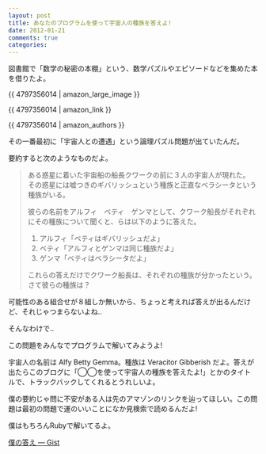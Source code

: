 ```yaml
---
layout: post
title: あなたのプログラムを使って宇宙人の種族を答えよ!
date: 2012-01-21
comments: true
categories:
---
```


図書館で「数学の秘密の本棚」という、数学パズルやエピソードなどを集めた本を借りたよ。

{{ 4797356014 | amazon_large_image }}

{{ 4797356014 | amazon_link }}

{{ 4797356014 | amazon_authors }}

その一番最初に「宇宙人との遭遇」という論理パズル問題が出ていたんだ。

要約すると次のようなものだよ。
> 
> ある惑星に着いた宇宙船の船長クワークの前に３人の宇宙人が現れた。
> その惑星には嘘つきのギバリッシュという種族と正直なベラシータという種族がいる。
> 
> 彼らの名前をアルフィ　ベティ　ゲンマとして、クワーク船長がそれぞれにその種族について聞くと、らは以下のように答えた。
> 
> 1. アルフィ「ベティはギバリッシュだよ」
> 2. ベティ「アルフィとゲンマは同じ種族だよ」
> 3. ゲンマ「ベティはベラシータだよ」
> 
> これらの答えだけでクワーク船長は、それぞれの種族が分かったという。さて彼らの種族は？


可能性のある組合せが８組しか無いから、ちょっと考えれば答えが出るんだけど、それじゃつまらないよね..

そんなわけで..

この問題をみんなでプログラムで解いてみようよ!

宇宙人の名前は Alfy Betty Gemma。種族は Veracitor Gibberish だよ。答えが出たらこのブログに「◯◯を使って宇宙人の種族を答えたよ!」とかのタイトルで、トラックバックしてくれるとうれしいよ。

僕の要約じゃ問に不安がある人は先のアマゾンのリンクを辿ってほしい。この問題は最初の問題で運のいいことになか見検索で読めるんだよ!

僕はもちろんRubyで解いてるよ。

[僕の答え ― Gist](https://gist.github.com/1652697)

